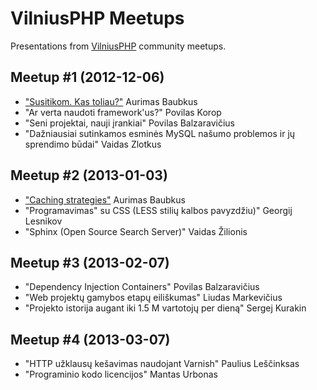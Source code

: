 VilniusPHP Meetups
==================

Presentations from [VilniusPHP](http://www.vilniusphp.lt) community meetups.

Meetup #1 (2012-12-06)
---------
* ["Susitikom. Kas toliau?"](http://www.rvl.io/aur1mas/susitikom-kas-toliau/) Aurimas Baubkus
* "Ar verta naudoti framework'us?" Povilas Korop
* "Seni projektai, nauji įrankiai" Povilas Balzaravičius
* "Dažniausiai sutinkamos esminės MySQL našumo problemos ir jų sprendimo būdai" Vaidas Zlotkus

Meetup #2 (2013-01-03)
---------
* ["Caching strategies"](http://www.rvl.io/aur1mas/caching/) Aurimas Baubkus
* "Programavimas" su CSS (LESS stilių kalbos pavyzdžiu)" Georgij Lesnikov  
* "Sphinx (Open Source Search Server)" Vaidas Žilionis  

Meetup #3 (2013-02-07)
---------
* "Dependency Injection Containers" Povilas Balzaravičius  
* "Web projektų gamybos etapų eiliškumas" Liudas Markevičius  
* "Projekto istorija augant iki 1.5 M vartotojų per dieną" Sergej Kurakin  

Meetup #4 (2013-03-07)
---------
* "HTTP užklausų kešavimas naudojant Varnish" Paulius Leščinksas
* "Programinio kodo licencijos" Mantas Urbonas
